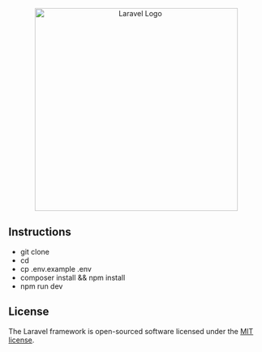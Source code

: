 <p align="center"><a href="https://laravel.com" target="_blank"><img src="https://raw.githubusercontent.com/laravel/art/master/logo-lockup/5%20SVG/2%20CMYK/1%20Full%20Color/laravel-logolockup-cmyk-red.svg" width="400" alt="Laravel Logo"></a></p>

## Instructions

-   git clone <repo>
-   cd <repo>
-   cp .env.example .env
-   composer install && npm install
-   npm run dev

## License

The Laravel framework is open-sourced software licensed under the [MIT license](https://opensource.org/licenses/MIT).
